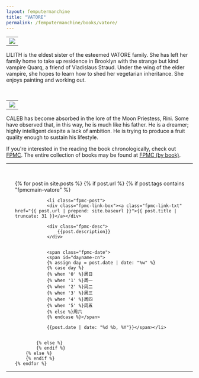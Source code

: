 ```yaml
---
layout: femputermanchine
title: "VATORE"
permalink: /femputermanchine/books/vatore/
---
```


<html>
<head>
<meta charset="utf-8">

</head>

<body>

<div id="fpmc-intro">
<table class="inline-imgtbl-l">
<tr>
<td><img class="inline-img" src="{{ site.url }}/assets/tb/lilith-fine.jpg"></td>
</tr>
</table>
<p>LILITH is the eldest sister of the esteemed VATORE family. She has left her family home to take up residence in Brooklyn with the strange but kind vampire Quarq, a friend of Vladislaus Straud. Under the wing of the elder vampire, she hopes to learn how to shed her vegetarian inheritance. She enjoys painting and working out.</p>
<br/>
<table class="inline-imgtbl-l">
<tr>
<td><img class="inline-img" src="{{ site.url }}/assets/tb/caleb.jpg"></td>
</tr>
</table>
<p>CALEB has become absorbed in the lore of the Moon Priestess, Rini. Some have observed that, in this way, he is much like his father. He is a dreamer; highly intelligent despite a lack of ambition. He is trying to produce a fruit quality enough to sustain his lifestyle.</p>
<p>If you're interested in the reading the book chronologically, check out <a href="{{ '/femputermanchine/' | prepend: site.url }}">FPMC</a>. The entire collection of books may be found at <a href="{{ '/femputermanchine/books/' | prepend: site.url }}">FPMC (by book)</a>.</p>
</div>

<hr>
<br/>

<ul>
	{% for post in site.posts %}
        {% if post.url %}
			{% if post.tags contains "fpmcmain-vatore" %}

		        <li class="fpmc-post">
				<div class="fpmc-link-box"><a class="fpmc-link-txt" href="{{ post.url | prepend: site.baseurl }}">{{ post.title | truncate: 31 }}</a></div>

				<div class="fpmc-desc">
					{{post.description}}
				</div>

		
				<span class="fpmc-date">
				<span id="dayname-cn">
				{% assign day = post.date | date: "%w" %}
				{% case day %}
				{% when '0' %}周日
				{% when '1' %}周一
				{% when '2' %}周二
				{% when '3' %}周三
				{% when '4' %}周四
				{% when '5' %}周五
				{% else %}周六
				{% endcase %}</span>

				{{post.date | date: "%d %b, %Y"}}</span></li>


			{% else %}	
			{% endif %}
		{% else %}
        {% endif %}
    {% endfor %}
</ul>

<hr>


</body>
</html>





